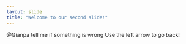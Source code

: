 ```yaml
---
layout: slide
title: "Welcome to our second slide!"
---
```

@Gianpa tell me if something is wrong
Use the left arrow to go back!
